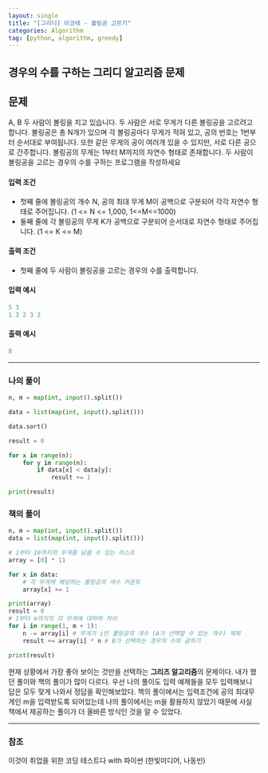 ```yaml
---
layout: single
title: "[그리디] 이코테 - 볼링공 고르기"
categories: Algorithm
tag: [python, algorithm, greedy]
---
```


## 경우의 수를 구하는 그리디 알고리즘 문제

## 문제

A, B 두 사람이 볼링을 치고 있습니다. 두 사람은 서로 무게가 다른 볼링공을 고르려고 합니다. 볼링공은 총 N개가 있으며 각 볼링공마다 무게가 적혀 있고, 공의 번호는 1번부터 순서대로 부여됩니다. 또한 같은 무게의 공이 여러개 있을 수 있지만, 서로 다른 공으로 간주합니다. 볼링공의 무게는 1부터 M까지의 자연수 형태로 존재합니다. 두 사람이 볼링공을 고르는 경우의 수를 구하는 프로그램을 작성하세요

#### 입력 조건

- 첫째 줄에 볼링공의 개수 N, 공의 최대 무게 M이 공백으로 구분되어 각각 자연수 형태로 주어집니다. (1 <= N <= 1,000, 1<=M<=1000)
- 둘째 줄에 각 볼링공의 무게 K가 공백으로 구분되어 순서대로 자연수 형태로 주어집니다. (1 <= K <= M)

#### 출력 조건

- 첫째 줄에 두 사람이 볼링공을 고르는 경우의 수를 출력합니다.

#### 입력 예시

```python
5 3
1 3 2 3 2
```

#### 출력 예시

```python
8
```

---

### 나의 풀이

```python
n, m = map(int, input().split())

data = list(map(int, input().split()))

data.sort()

result = 0

for x in range(n):
    for y in range(n):
        if data[x] < data[y]:
            result += 1

print(result)
```

### 책의 풀이

```python
n, m = map(int, input().split())
data = list(map(int, input().split()))

# 1부터 10까지의 무게를 담을 수 있는 리스트
array = [0] * 11

for x in data:
    # 각 무게에 해당하는 볼링공의 개수 카운트
    array[x] += 1

print(array)
result = 0
# 1부터 m까지의 각 무게에 대하여 처리
for i in range(1, m + 1):
    n -= array[i] # 무게가 i인 볼링공의 개수 (A가 선택할 수 있는 개수) 제외
    result += array[i] * n # B가 선택하는 경우의 수와 곱하기

print(result)
```

현재 상황에서 가장 좋아 보이는 것만을 선택하는 **그리즈 알고리즘**의 문제이다. 내가 했던 풀이와 책의 풀이가 많이 다르다. 우선 나의 풀이도 입력 예제들을 모두 입력해보니 답은 모두 맞게 나와서 정답을 확인해보았다. 책의 풀이에서는 입력조건에 공의 최대무게인 m을 입력받도록 되어있는데 나의 풀이에서는 m을 활용하지 않았기 때문에 사실 책에서 제공하는 풀이가 더 올바른 방식인 것을 알 수 있었다.

---

### 참조

이것이 취업을 위한 코딩 테스트다 with 파이썬 (한빛미디어, 나동빈)
